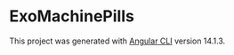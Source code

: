 # ExoMachinePills

This project was generated with [Angular CLI](https://github.com/angular/angular-cli) version 14.1.3.
